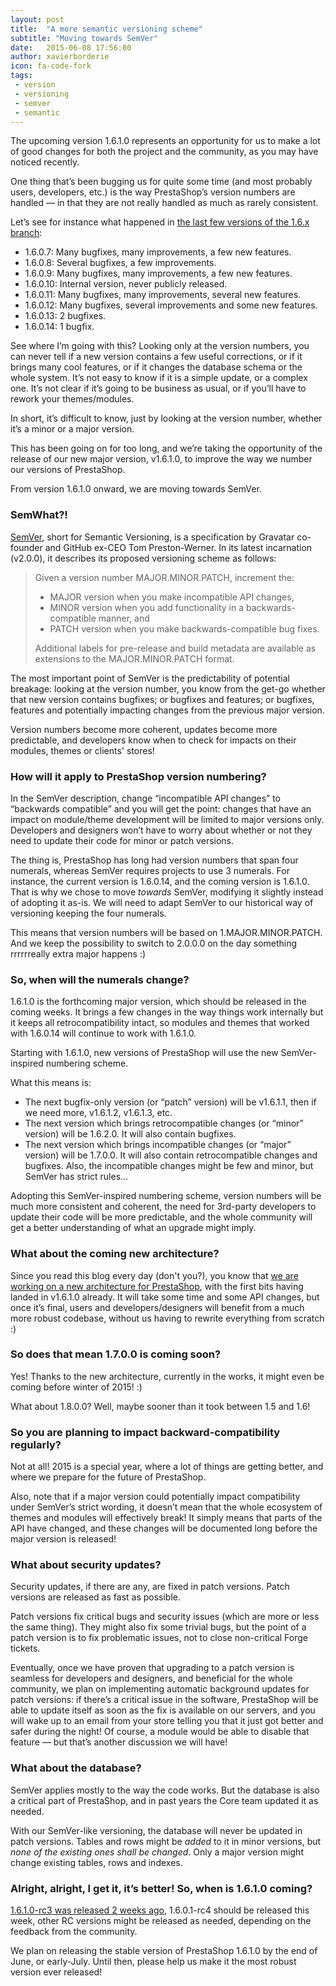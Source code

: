 ```yaml
---
layout: post
title:  "A more semantic versioning scheme"
subtitle: "Moving towards SemVer"
date:   2015-06-08 17:56:00
author: xavierborderie
icon: fa-code-fork
tags:
 - version
 - versioning
 - semver
 - semantic
---
```




The upcoming version 1.6.1.0 represents an opportunity for us to make a lot of good changes for both the project and the community, as you may have noticed recently.

One thing that’s been bugging us for quite some time (and most probably users, developers, etc.) is the way PrestaShop’s version numbers are handled — in that they are not really handled as much as rarely consistent.

Let’s see for instance what happened in [the last few versions of the 1.6.x branch](https://www.prestashop.com/en/developers-versions/changelog/1.6.0.14):

- 1.6.0.7: Many bugfixes, many improvements, a few new features.
- 1.6.0.8: Several bugfixes, a few improvements.
- 1.6.0.9: Many bugfixes, many improvements, a few new features.
- 1.6.0.10: Internal version, never publicly released.
- 1.6.0.11: Many bugfixes, many improvements, several new features.
- 1.6.0.12: Many bugfixes, several improvements and some new features.
- 1.6.0.13: 2 bugfixes.
- 1.6.0.14: 1 bugfix.

See where I’m going with this? Looking only at the version numbers, you can never tell if a new version contains a few useful corrections, or if it brings many cool features, or if it changes the database schema or the whole system. It’s not easy to know if it is a simple update, or a complex one. It’s not clear if it’s going to be business as usual, or if you’ll have to rework your themes/modules.

In short, it’s difficult to know, just by looking at the version number, whether it’s a minor or a major version.

This has been going on for too long, and we’re taking the opportunity of the release of our new major version, v1.6.1.0, to improve the way we number our versions of PrestaShop.

From version 1.6.1.0 onward, we are moving towards SemVer.


### SemWhat?!

[SemVer](http://semver.org/), short for Semantic Versioning, is a specification by Gravatar co-founder and GitHub ex-CEO Tom Preston-Werner. In its latest incarnation (v2.0.0), it describes its proposed versioning scheme as follows:

> Given a version number MAJOR.MINOR.PATCH, increment the:
> 
> - MAJOR version when you make incompatible API changes,
> - MINOR version when you add functionality in a backwards-compatible manner, and
> - PATCH version when you make backwards-compatible bug fixes.
>
> Additional labels for pre-release and build metadata are available as extensions to the MAJOR.MINOR.PATCH format.

The most important point of SemVer is the predictability of potential breakage: looking at the version number, you know from the get-go whether that new version contains bugfixes; or bugfixes and features; or bugfixes, features and potentially impacting changes from the previous major version.

Version numbers become more coherent, updates become more predictable, and developers know when to check for impacts on their modules, themes or clients' stores!


### How will it apply to PrestaShop version numbering?

In the SemVer description, change “incompatible API changes” to “backwards compatible” and you will get the point: changes that have an impact on module/theme development will be limited to major versions only. Developers and designers won’t have to worry about whether or not they need to update their code for minor or patch versions.

The thing is, PrestaShop has long had version numbers that span four numerals, whereas SemVer requires projects to use 3 numerals. For instance, the current version is 1.6.0.14, and the coming version is 1.6.1.0. That is why we chose to move *towards* SemVer, modifying it slightly instead of adopting it as-is. We will need to adapt SemVer to our historical way of versioning keeping the four numerals.

This means that version numbers will be based on 1.MAJOR.MINOR.PATCH. And we keep the possibility to switch to 2.0.0.0 on the day something rrrrrreally extra major happens :)


### So, when will the numerals change?

1.6.1.0 is the forthcoming major version, which should be released in the coming weeks. It brings a few changes in the way things work internally but it keeps all retrocompatibility intact, so modules and themes that worked with 1.6.0.14 will continue to work with 1.6.1.0.

Starting with 1.6.1.0, new versions of PrestaShop will use the new SemVer-inspired numbering scheme.

What this means is:

- The next bugfix-only version (or “patch” version) will be v1.6.1.1, then if we need more, v1.6.1.2, v1.6.1.3, etc.
- The next version which brings retrocompatible changes (or “minor” version) will be 1.6.2.0. It will also contain bugfixes.
- The next version which brings incompatible changes (or “major” version) will be 1.7.0.0. It will also contain retrocompatible changes and bugfixes. Also, the incompatible changes might be few and minor, but SemVer has strict rules...

Adopting this SemVer-inspired numbering scheme, version numbers will be much more consistent and coherent, the need for 3rd-party developers to update their code will be more predictable, and the whole community will get a better understanding of what an upgrade might imply.


### What about the coming new architecture?

Since you read this blog every day (don't you?), you know that [we are working on a new architecture for PrestaShop](http://build.prestashop.com/news/new-architecture-1-6-1-0/), with the first bits having landed in v1.6.1.0 already. It will take some time and some API changes, but once it’s final, users and developers/designers will benefit from a much more robust codebase, without us having to rewrite everything from scratch :)


### So does that mean 1.7.0.0 is coming soon?

Yes! Thanks to the new architecture, currently in the works, it might even be coming before winter of 2015! :)

What about 1.8.0.0? Well, maybe sooner than it took between 1.5 and 1.6!


### So you are planning to impact backward-compatibility regularly?

Not at all! 2015 is a special year, where a lot of things are getting better, and where we prepare for the future of PrestaShop.

Also, note that if a major version could potentially impact compatibility under SemVer’s strict wording, it doesn’t mean that the whole ecosystem of themes and modules will effectively break! It simply means that parts of the API have changed, and these changes will be documented long before the major version is released!


### What about security updates?

Security updates, if there are any, are fixed in patch versions. Patch versions are released as fast as possible.

Patch versions fix critical bugs and security issues (which are more or less the same thing). They might also fix some trivial bugs, but the point of a patch version is to fix problematic issues, not to close non-critical Forge tickets.

Eventually, once we have proven that upgrading to a patch version is seamless for developers and designers, and beneficial for the whole community, we plan on implementing automatic background updates for patch versions: if there’s a critical issue in the software, PrestaShop will be able to update itself as soon as the fix is available on our servers, and you will wake up to an email from your store telling you that it just got better and safer during the night! Of course, a module would be able to disable that feature — but that’s another discussion we will have!


### What about the database?

SemVer applies mostly to the way the code works. But the database is also a critical part of PrestaShop, and in past years the Core team updated it as needed.

With our SemVer-like versioning, the database will never be updated in patch versions. Tables and rows might be _added_ to it in minor versions, but _none of the existing ones shall be changed_. Only a major version might change existing tables, rows and indexes.


### Alright, alright, I get it, it’s better! So, when is 1.6.1.0 coming?

[1.6.1.0-rc3 was released 2 weeks ago](http://build.prestashop.com/news/prestashop-1-6-1-0-rc3/), 1.6.0.1-rc4 should be released this week, other RC versions might be released as needed, depending on the feedback from the community.

We plan on releasing the stable version of PrestaShop 1.6.1.0 by the end of June, or early-July. Until then, please help us make it the most robust version ever released!

